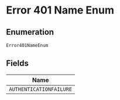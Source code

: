 
# Error 401 Name Enum

## Enumeration

`Error401NameEnum`

## Fields

| Name |
|  --- |
| `AUTHENTICATIONFAILURE` |

